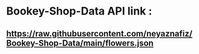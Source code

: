 # Bookey-Shop-Data API link : 

## https://raw.githubusercontent.com/neyaznafiz/Bookey-Shop-Data/main/flowers.json
